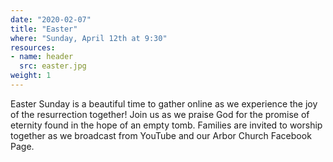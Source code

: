 ```yaml
---
date: "2020-02-07"
title: "Easter"
where: "Sunday, April 12th at 9:30"
resources:
- name: header
  src: easter.jpg
weight: 1
---
```

 
Easter Sunday is a beautiful time to gather online as we experience the joy of the resurrection together!  Join us as we praise God for the promise of eternity found in the hope of an empty tomb. Families are invited to worship together as we broadcast from YouTube and our Arbor Church Facebook Page.

